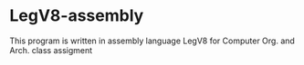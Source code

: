 # LegV8-assembly
This program is written in assembly language LegV8 for Computer Org. and Arch. class assigment
